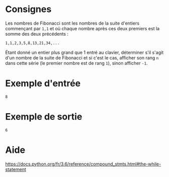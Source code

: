 # Consignes

Les nombres de Fibonacci sont les nombres de la suite d'entiers commençant par `1,1` et où chaque nombre après ces deux premiers est la somme des deux précédents :

`1,1,2,3,5,8,13,21,34,...`


Étant donné un entier plus grand que 1 entré au clavier, déterminer s'il s'agit d'un nombre de la suite de Fibonacci et si c'est le cas, afficher son rang `n` dans cette série (le premier nombre est de rang `1`), sinon afficher `-1`.

# Exemple d'entrée

```
8
```

# Exemple de sortie

```
6
```

# Aide

https://docs.python.org/fr/3.6/reference/compound_stmts.html#the-while-statement